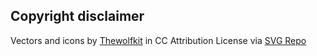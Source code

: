 ## Copyright disclaimer

Vectors and icons by <a href="https://www.figma.com/@thewolfkit?ref=svgrepo.com" target="_blank">Thewolfkit</a> in CC Attribution License via <a href="https://www.svgrepo.com/" target="_blank">SVG Repo</a>
